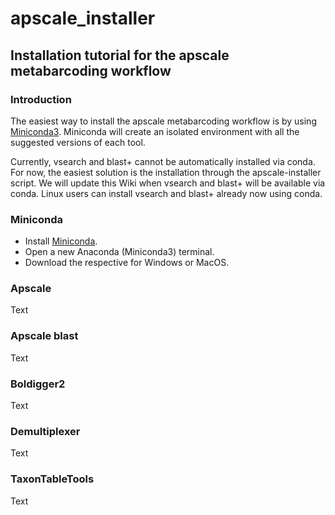 # apscale_installer

## Installation tutorial for the apscale metabarcoding workflow
### Introduction

The easiest way to install the apscale metabarcoding workflow is by using [Miniconda3](https://docs.anaconda.com/miniconda/).
Miniconda will create an isolated environment with all the suggested versions of each tool.

Currently, vsearch and blast+ cannot be automatically installed via conda. For now, the easiest solution is the installation through the apscale-installer script. We will update this Wiki when vsearch and blast+ will be available via conda. Linux users can install vsearch and blast+ already now using conda.

### Miniconda

* Install [Miniconda](https://docs.anaconda.com/miniconda/miniconda-install/).
* Open a new Anaconda (Miniconda3) terminal.
* Download the respective for Windows or MacOS.

### Apscale

Text

### Apscale blast

Text

### Boldigger2

Text

### Demultiplexer

Text

### TaxonTableTools

Text
